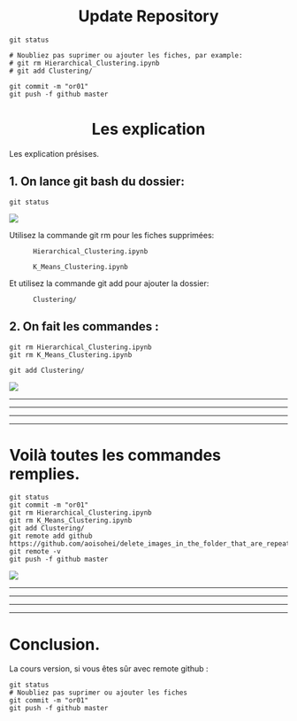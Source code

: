 <h1 align='center'>Update Repository</h1>
 
```
git status

# Noubliez pas suprimer ou ajouter les fiches, par example:
# git rm Hierarchical_Clustering.ipynb 
# git add Clustering/

git commit -m "or01"
git push -f github master
```
<h1 align='center'>Les explication</h1>
Les explication présises.

## 1. On lance git bash du dossier:

```
git status
```
![](https://i.imgur.com/QZgaWf5.png)


Utilisez la commande git rm pour les fiches supprimées:

          Hierarchical_Clustering.ipynb

          K_Means_Clustering.ipynb

Et utilisez la commande git add pour ajouter la dossier:

          Clustering/


## 2. On fait les commandes :

```
git rm Hierarchical_Clustering.ipynb
git rm K_Means_Clustering.ipynb

git add Clustering/
```

![](https://i.imgur.com/4seGF0r.png)

<hr>
<hr>
<hr>
<hr>

# Voilà toutes les commandes remplies.

```
git status
git commit -m "or01"
git rm Hierarchical_Clustering.ipynb
git rm K_Means_Clustering.ipynb
git add Clustering/
git remote add github https://github.com/aoisohei/delete_images_in_the_folder_that_are_repeated.git
git remote -v
git push -f github master
```

![](https://i.imgur.com/X9KTlCB.png)

<hr>
<hr>
<hr>
<hr>

# Conclusion.
La cours version, si vous êtes sûr avec remote github :
```
git status
# Noubliez pas suprimer ou ajouter les fiches
git commit -m "or01"
git push -f github master
```

